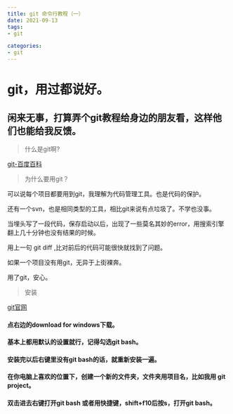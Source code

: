 ```yaml
---
title: git 命令行教程（一）
date: 2021-09-13
tags:
- git

categories:
- git
---
```


# git，用过都说好。

## 闲来无事，打算弄个git教程给身边的朋友看，这样他们也能给我反馈。

> 什么是git啊?

[git-百度百科](https://baike.baidu.com/item/GIT/12647237)

> 为什么要用git？


可以说每个项目都要用到git，我理解为代码管理工具。也是代码的保护。

还有一个svn，也是相同类型的工具，相比git来说有点垃圾了。不学也没事。

当埋头写了一段代码，保存启动以后，出现了一些莫名其妙的error，用搜索引擎翻上几十分钟也没有结果的时候。

用上一句 git diff ,比对前后的代码可能很快就找到了问题。

如果一个项目没有用git，无异于上街裸奔。

用了git，安心。

> 安装    

[git官网](https://git-scm.com/)    

#### 点右边的download for windows下载。    

#### 基本上都用默认的设置就行，记得勾选git bash。

#### 安装完以后右键里没有git bash的话，就重新安装一遍。

#### 在你电脑上喜欢的位置下，创建一个新的文件夹，文件夹用项目名，比如我用  git project。

#### 双击进去右键打开git bash 或者用快捷键，shift+f10后按s，打开git bash。

